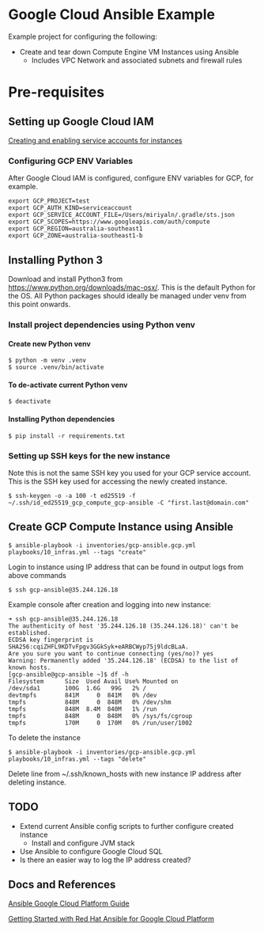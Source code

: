 # Google Cloud Ansible Example

Example project for configuring the following:

* Create and tear down Compute Engine VM Instances using Ansible
  * Includes VPC Network and associated subnets and firewall rules

# Pre-requisites

## Setting up Google Cloud IAM

[Creating and enabling service accounts for instances](https://cloud.google.com/compute/docs/access/create-enable-service-accounts-for-instances#createanewserviceaccount)

### Configuring GCP ENV Variables
After Google Cloud IAM is configured, configure ENV variables for GCP, for example.

```
export GCP_PROJECT=test
export GCP_AUTH_KIND=serviceaccount
export GCP_SERVICE_ACCOUNT_FILE=/Users/miriyaln/.gradle/sts.json
export GCP_SCOPES=https://www.googleapis.com/auth/compute
export GCP_REGION=australia-southeast1
export GCP_ZONE=australia-southeast1-b
```

## Installing Python 3

Download and install Python3 from https://www.python.org/downloads/mac-osx/.  This is the default Python for the OS.  All Python packages should ideally be managed under venv from this point onwards.

### Install project dependencies using Python venv

#### Create new Python venv
```
$ python -m venv .venv
$ source .venv/bin/activate
```

#### To de-activate current Python venv
```
$ deactivate
```

#### Installing Python dependencies
```
$ pip install -r requirements.txt
```

### Setting up SSH keys for the new instance

Note this is not the same SSH key you used for your GCP service account.  This is the SSH key used for accessing the newly created instance.
```
$ ssh-keygen -o -a 100 -t ed25519 -f ~/.ssh/id_ed25519_gcp_compute_gcp-ansible -C "first.last@domain.com"
```

## Create GCP Compute Instance using Ansible

```
$ ansible-playbook -i inventories/gcp-ansible.gcp.yml playbooks/10_infras.yml --tags "create"
```

Login to instance using IP address that can be found in output logs from above commands
```
$ ssh gcp-ansible@35.244.126.18
```

Example console after creation and logging into new instance:
```
➜ ssh gcp-ansible@35.244.126.18
The authenticity of host '35.244.126.18 (35.244.126.18)' can't be established.
ECDSA key fingerprint is SHA256:cqiZHFL9KDTvFpgv3GGkSyk+eARBCWyp75j9ldcBLaA.
Are you sure you want to continue connecting (yes/no)? yes
Warning: Permanently added '35.244.126.18' (ECDSA) to the list of known hosts.
[gcp-ansible@gcp-ansible ~]$ df -h
Filesystem      Size  Used Avail Use% Mounted on
/dev/sda1       100G  1.6G   99G   2% /
devtmpfs        841M     0  841M   0% /dev
tmpfs           848M     0  848M   0% /dev/shm
tmpfs           848M  8.4M  840M   1% /run
tmpfs           848M     0  848M   0% /sys/fs/cgroup
tmpfs           170M     0  170M   0% /run/user/1002
```

To delete the instance
```
$ ansible-playbook -i inventories/gcp-ansible.gcp.yml playbooks/10_infras.yml --tags "delete"
```

Delete line from ~/.ssh/known_hosts with new instance IP address after deleting instance.

## TODO

* Extend current Ansible config scripts to further configure created instance
  * Install and configure JVM stack
* Use Ansible to configure Google Cloud SQL
* Is there an easier way to log the IP address created?

## Docs and References

[Ansible Google Cloud Platform Guide](https://docs.ansible.com/ansible/latest/scenario_guides/guide_gce.html#providing-credentials-as-environment-variables)

[Getting Started with Red Hat Ansible for Google Cloud Platform](https://programmaticponderings.com/tag/google-compute-engine/)
